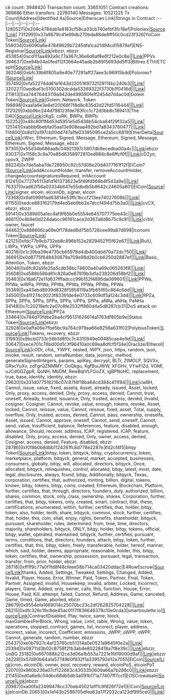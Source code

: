 
ck count: 3948420
Transaction count: 33651051
Contract creations: 369686
Ether transfers: 22760140
Messages: 10521225
Tx Count|Address|Identified As|Source|Etherscan Link|Strings in Contract
:--|:--|:--|:--|:--|:--
1280527|0x209c4784ab1e8183cf58ca33cb740efbf3fc18ef|Poloniex|[Source](https://etherscan.io/address/0x209c4784ab1e8183cf58ca33cb740efbf3fc18ef)|[Link](https://etherscan.io/address/0x209c4784ab1e8183cf58ca33cb740efbf3fc18ef)|
731299|0x37a9679c41e99db270bda88de8ff50c0cd23f326|YoCoin Token|[Source](https://ethplorer.io/address/0x37a9679c41e99db270bda88de8ff50c0cd23f326)|[Link](https://etherscan.io/address/0x37a9679c41e99db270bda88de8ff50c0cd23f326)|
558034|0x6090a6e47849629b7245dfa1ca21d94cd15878ef|ENS-Registrar|[Source](https://etherscan.io/address/0x6090a6e47849629b7245dfa1ca21d94cd15878ef#code)|[Link](https://etherscan.io/address/0x6090a6e47849629b7245dfa1ca21d94cd15878ef)|ebzzr, ebzzr
453854|0xcd111aa492a9c77a367c36e6d6af8e6f212e0c8e|||[Link](https://etherscan.io/address/0xcd111aa492a9c77a367c36e6d6af8e6f212e0c8e)|PPVx
394637|0xe94b04a0fed112f3664e45adb2b8915693dd5ff3|Bittrex ETH/ETC split|[Source](https://etherscan.io/address/0xe94b04a0fed112f3664e45adb2b8915693dd5ff3#code)|[Link](https://etherscan.io/address/0xe94b04a0fed112f3664e45adb2b8915693dd5ff3)|
362046|0xbfc39b6f805a9e40e77291aff27aee3c96915bdd|Poloniex?|[Source](https://www.reddit.com/r/ethereum/comments/6epy1q/your_attacker_and_how_to_stop_them/)|[Link](https://etherscan.io/address/0xbfc39b6f805a9e40e77291aff27aee3c96915bdd)|
357492|0xfa52274dd61e1643d2205169732f29114bc240b3|||[Link](https://etherscan.io/address/0xfa52274dd61e1643d2205169732f29114bc240b3)|
320227|0xedbaf3c5100302dcdda53269322f3730b1f0416d|||[Link](https://etherscan.io/address/0xedbaf3c5100302dcdda53269322f3730b1f0416d)|
211813|0xa74476443119a942de498590fe1f2454d7d4ac0d|Golem Token|[Source](https://etherscan.io/address/0xa74476443119a942de498590fe1f2454d7d4ac0d#code)|[Link](https://etherscan.io/address/0xa74476443119a942de498590fe1f2454d7d4ac0d)|Golem, Network, Token
198898|0xaa1a6e3e6ef20068f7f8d8c835d2d22fd5116444|||[Link](https://etherscan.io/address/0xaa1a6e3e6ef20068f7f8d8c835d2d22fd5116444)|
172029|0xbb9bc244d798123fde783fcc1c72d3bb8c189413|The DAO|[Source](https://etherscan.io/address/0xbb9bc244d798123fde783fcc1c72d3bb8c189413)|[Link](https://etherscan.io/address/0xbb9bc244d798123fde783fcc1c72d3bb8c189413)|cKgS, cxRK, BWPa, BWPb
152252|0x48c80f1f4d53d5951e5d5438b54cba84f29f32a5|||[Link](https://etherscan.io/address/0x48c80f1f4d53d5951e5d5438b54cba84f29f32a5)|
125141|0xabbb6bebfa05aa13e908eaa492bd7a8343760477|||[Link](https://etherscan.io/address/0xabbb6bebfa05aa13e908eaa492bd7a8343760477)|
114800|0x8d12a197cb00d4747a1fe03395095ce2a5cc6819|EtherDelta|[Source](https://etherscan.io/address/0x8d12a197cb00d4747a1fe03395095ce2a5cc6819#code)|[Link](https://etherscan.io/address/0x8d12a197cb00d4747a1fe03395095ce2a5cc6819)|cWxc, Ethereum, Signed, Message, Ethereum, Signed, Message, Ethereum, Signed, Message, ebzzr
97305|0x55d34b686aa8c04921397c5807db9ecedba00a4c|||[Link](https://etherscan.io/address/0x55d34b686aa8c04921397c5807db9ecedba00a4c)|ebzzr
93037|0x1158c3c9a70e85d8358972810ed984c8e6ffcf0f|||[Link](https://etherscan.io/address/0x1158c3c9a70e85d8358972810ed984c8e6ffcf0f)|cDZyn, cpovX, ZWPP
88224|0x7de5aba7de728950c92c57d08e20d4077161f12f|ElCoin?|[Source](https://www.reddit.com/r/ethereum/comments/3wzw7t/check_your_seatbelts_5k_transactions_in_last_1/)|[Link](https://etherscan.io/address/0x7de5aba7de728950c92c57d08e20d4077161f12f)|addAccountHolder, transfer, removeAccountHolder, changeAccountsignaturesRequired, initAccount
81241|0x7727e5113d1d161373623e5f49fd568b4f543a9e|||[Link](https://etherscan.io/address/0x7727e5113d1d161373623e5f49fd568b4f543a9e)|
76337|0xad62f56a03334b647e55dbdb5b8642c24605a801|ElCoin|[Source](7elephant.org/news/novyy-reliz-seti-elcoin (404 now, but Google still knows it))|[Link](https://etherscan.io/address/0xad62f56a03334b647e55dbdb5b8642c24605a801)|signer, elcoin, elcoinDb, signer, elcoin
73368|0x9af09991ad63814e53ffc1bccf213ee74027608b|||[Link](https://etherscan.io/address/0x9af09991ad63814e53ffc1bccf213ee74027608b)|
61155|0xedce883162179d4ed5eb9bb2e7dccf494d75b3a0|||[Link](https://etherscan.io/address/0xedce883162179d4ed5eb9bb2e7dccf494d75b3a0)|cvCX, ebzzr, ebzzr
59141|0x3589d05a1ec4af9f65b0e5554e645707775ee43c|||[Link](https://etherscan.io/address/0x3589d05a1ec4af9f65b0e5554e645707775ee43c)|
46611|0x4b9e0d224dabcc96191cace2d367a8d8b75c9c81|||[Link](https://etherscan.io/address/0x4b9e0d224dabcc96191cace2d367a8d8b75c9c81)|crbV, owner, faucet
44462|0x888666ca69e0f178ded6d75b5726cee99a87d698|Iconomi Token|[Source](https://etherscan.io/address/0x888666ca69e0f178ded6d75b5726cee99a87d698)|[Link](https://etherscan.io/address/0x888666ca69e0f178ded6d75b5726cee99a87d698)|
42121|0xfdc77b9cb732eb8c896b152e28294521f5f62e67|||[Link](https://etherscan.io/address/0xfdc77b9cb732eb8c896b152e28294521f5f62e67)|RulU, LWPa, YWPa, UPPa, UPPa
40218|0x1c39ba39e4735cb65978d4db400ddd70a72dc750|||[Link](https://etherscan.io/address/0x1c39ba39e4735cb65978d4db400ddd70a72dc750)|
36691|0x0d8775f648430679a709e98d2b0cb6250d2887ef|||[Link](https://etherscan.io/address/0x0d8775f648430679a709e98d2b0cb6250d2887ef)|Basic, Attention, Token, ebzzr
36046|0x6fc82a5fe25a5cdb58bc74600a40a69c065263f8|||[Link](https://etherscan.io/address/0x6fc82a5fe25a5cdb58bc74600a40a69c065263f8)|
35608|0xd588b586d61c826a0e87919b3d1a239206d58bf2|||[Link](https://etherscan.io/address/0xd588b586d61c826a0e87919b3d1a239206d58bf2)|
35463|0x18a672e11d637fffadccc99b152f4895da069601|||[Link](https://etherscan.io/address/0x18a672e11d637fffadccc99b152f4895da069601)|PPWa, PPWa, wWPa, PPWa, PPWa, PPWa, PPWa, PPWa, PPWa
35369|0xa43ebd8939d8328f5858119a3fb65f65c864c6dd|||[Link](https://etherscan.io/address/0xa43ebd8939d8328f5858119a3fb65f65c864c6dd)|
34500|0x41f274c0023f83391de4e0733c609df5a124c3d4|||[Link](https://etherscan.io/address/0x41f274c0023f83391de4e0733c609df5a124c3d4)|RPZa, SPPa, SPPa, SPPa, SPPa, SPPa, UPPa, SPPa, aNRa, aNHa, PaNHa
34148|0x7c20218efc2e07c8fe2532ff860d4a5d8287cb31|DoS attack on Ethereum|[Source](https://github.com/ethereum/statesweep)|[Link](https://etherscan.io/address/0x7c20218efc2e07c8fe2532ff860d4a5d8287cb31)|PPZa
33464|0x744d70fdbe2ba4cf95131626614a1763df805b9e|Status Token|[Source](https://etherscan.io/address/0x744d70fdbe2ba4cf95131626614a1763df805b9e#code)|[Link](https://etherscan.io/address/0x744d70fdbe2ba4cf95131626614a1763df805b9e)|ebzzr
32928|0x0affa06e7fbe5bc9a764c979aa66e8256a631f02|PolybiusToken|[Source](https://etherscan.io/address/0x0affa06e7fbe5bc9a764c979aa66e8256a631f02#code)|[Link](https://etherscan.io/address/0x0affa06e7fbe5bc9a764c979aa66e8256a631f02)|Tokens, recovery, ebzzr
31993|0x9bcb0733c56b1d8f0c7c4310949e00485cae4e9d|||[Link](https://etherscan.io/address/0x9bcb0733c56b1d8f0c7c4310949e00485cae4e9d)|
30647|0xece701c76bd00d1c3f96410a0c69ea8dfcf5f34e|Oraclize/Etheroll|[Source](https://etherscan.io/address/0xece701c76bd00d1c3f96410a0c69ea8dfcf5f34e#code)|[Link](https://etherscan.io/address/0xece701c76bd00d1c3f96410a0c69ea8dfcf5f34e)|cODr, cfoL, YWPY, nested, lWPY, json, https, random, json, invoke, result, random, serialNumber, data, jsonrpc, method, generateSignedIntegers, params, apiKey, decrypt, BLTr, ZtMOLP, SQVXx, GRscYuXv, zdFgrQZNMMY, OoQkgu, KgfBuiJWW, XFGHv, VYwFIZd, VOMI, uJCdGGZgpR, QoNH, MbDM, RewBqlVLFGoZX, igBPNoHC, replacement, true, base, identity, identity, ebzzr
29620|0x331d077518216c07c87f4f18ba64cd384c411f84|||[Link](https://etherscan.io/address/0x331d077518216c07c87f4f18ba64cd384c411f84)|cwBH, Cannot, issue, value, fixed, asseta, Asset, already, issued, Asset, locked, Only, proxy, access, denied, Only, proxy, access, denied, Cannot, trust, oneself, Already, trusted, issuance, Only, trusted, access, denied, Invalid, cosigner, Cosigner, Cannot, revoke, value, enough, tokens, revoke, Asset, locked, Cannot, reissue, value, Cannot, reissue, fixed, asset, Total, supply, overflow, Only, trusted, access, denied, Cannot, pass, ownership, oneselfa, Asset, issued, Cannot, approve, oneself, Cannot, send, oneself, Cannot, send, value, Insufficient, balance, References, feature, disabled, enough, allowance, Should, recover, address, ICAP, registered, ICAP, feature, disabled, Only, proxy, access, denied, Only, owner, access, denied, Cosigner, access, denied, Feature, disabled, ebzzr
28786|0xf0f8b0b8dbb1124261fc8d778e2287e3fd2cf4f5|bitqy Token|[Source](https://ethplorer.io/address/0xf0f8b0b8dbb1124261fc8d778e2287e3fd2cf4f5)|[Link](https://etherscan.io/address/0xf0f8b0b8dbb1124261fc8d778e2287e3fd2cf4f5)|bitqy, token, bitqyck, bitqy, cryptocurrency, token, marketplace, platform, bitqyck, general, market, accepted, businesses, consumers, globally, bitqy, will, allocated, directors, bitqyck, Once, allocated, bitqyck, relinquishes, control, allocated, bitqy, latest, most, date, legal, disclosures, always, found, bitqy, Additionally, bitqyck, Texas, corporation, certifies, that, authorized, minting, billion, digital, tokens, known, bitqy, tokens, bitqy, coins, created, Ethereum, Blockchain, Platform, further, certifies, that, through, directors, founders, duly, authorized, billion, shares, common, stock, only, class, ownership, shares, Corporation, further, certifies, that, bitqy, tokens, only, created, smart, contract, that, these, certifications, enumerated, within, further, certifies, that, holder, bitqy, token, also, holder, tenth, share, bitqyck, common, stock, further, certifies, that, holder, this, coin, shall, enjoy, rights, benefits, shareholder, bitqyck, pursuant, shareholder, rules, determined, from, time, time, directors, majority, shareholders, bitqyck, ONLY, bitqy, holder, bitqy, tokens, official, bitqy, wallet, operated, maintained, bitqyck, further, certifies, pursuant, terms, conditions, that, directors, founders, attach, bitqy, token, further, certifies, that, this, bitqy, token, freely, transferable, holder, hereof, manner, which, said, holder, deems, appropriate, reasonable, holder, this, bitqy, token, certifies, that, ownership, possession, pursuant, legal, transaction, transfer, from, prior, holder, ebzzr
28718|0xff1f9c77a0f1fd8f48cfeee58b714ca03420ddac|E4RowEscrow|[Source](https://etherscan.io/address/0xff1f9c77a0f1fd8f48cfeee58b714ca03420ddac#code)|[Link](https://etherscan.io/address/0xff1f9c77a0f1fd8f48cfeee58b714ca03420ddac)|thanks, Added, Settings, Tweaked, Settings, Changed, Added, Invalid, Player, House, Error, Winner, Paid, Token, Partner, Final, Token, Partner, Assigned, invalid, Housekeep, invalid, arbiter, Locked, Incorrect, players, Game, Added, only, owner, calls, this, function, House, Error, House, Paid, Kill, attempt, failed, Cannot, Refund, Address, Game, canceled, Game, timed, Game, aborted, ebzzr
28679|0x9554efa1669014c25070bc23c2df262825704228|||[Link](https://etherscan.io/address/0x9554efa1669014c25070bc23c2df262825704228)|
26215|0xdfc328c19c8de45ac0117f836646378c10e0cda3|smartroulette.io|[Source](https://etherscan.io/address/0xdfc328c19c8de45ac0117f836646378c10e0cda3#code)|[Link](https://etherscan.io/address/0xdfc328c19c8de45ac0117f836646378c10e0cda3)|ContractDisabled, Play, twice, same, block, maxGamblesPerBlock, Wrong, value, Limit, table, Wrong, value, token, operations, stopped, contract, games, list, incorect, player, address, incorect, value, incorect, Coefficient, emissions, JWPP, oWPP, oWPP, Cannot, generate, random, number, ebzzr
25437|0xe0b7927c4af23765cb51314a0e0521a9645f0e2a|||[Link](https://etherscan.io/address/0xe0b7927c4af23765cb51314a0e0521a9645f0e2a)|
25394|0x08711d3b02c8758f2fb3ab4e80228418a7f8e39c|||[Link](https://etherscan.io/address/0x08711d3b02c8758f2fb3ab4e80228418a7f8e39c)|ebzzr, UoBG
25182|0x667088b212ce3d06a1b553a7221e1fd19000d9af|||[Link](https://etherscan.io/address/0x667088b212ce3d06a1b553a7221e1fd19000d9af)|ebzzr
24228|0x57d90b64a1a57749b0f932f1a3395792e12e7055|ElCoin|[Source]()|[Link](https://etherscan.io/address/0x57d90b64a1a57749b0f932f1a3395792e12e7055)|cron, elcoinDb, owner, pool, recovery, reward, elcoinPoS, elcoinPoT
22070|0x960b236a07cf122663c4303350609a66a7b288c0|||[Link](https://etherscan.io/address/0x960b236a07cf122663c4303350609a66a7b288c0)|ebzzr
21145|0xd0a6e6c54dbc68db5db3a091b171a77407ff7ccf|EOSCrowdsale|[Source](https://etherscan.io/address/0xd0a6e6c54dbc68db5db3a091b171a77407ff7ccf#code)|[Link](https://etherscan.io/address/0xd0a6e6c54dbc68db5db3a091b171a77407ff7ccf)|ebzzr
20987|0xa00fa22499478cc37beb45021a1f1c9f826f72e1|ElCoin|[Source]()|[Link](https://etherscan.io/address/0xa00fa22499478cc37beb45021a1f1c9f826f72e1)|elcoinDb
20653|0x1e143b2588705dfea63a17f2032ca123df995ce0|||[Link](https://etherscan.io/address/0x1e143b2588705dfea63a17f2032ca123df995ce0)|
